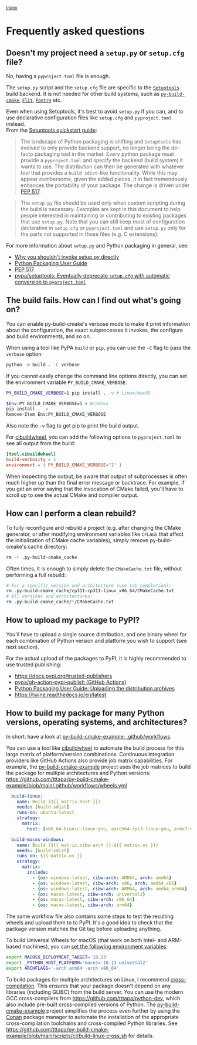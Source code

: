 <small>[Index](index.html)</small>

# Frequently asked questions

## Doesn't my project need a `setup.py` or `setup.cfg` file?

No, having a `pyproject.toml` file is enough.

The `setup.py` script and the `setup.cfg` file are specific to the
[`Setuptools`](https://setuptools.pypa.io/)
build backend. It is not needed for other build systems, such as
[`py-build-cmake`](https://github.com/tttapa/py-build-cmake),
[`Flit`](https://flit.pypa.io/en/latest/), [`Poetry`](https://python-poetry.org/)
etc.

Even when using Setuptools, it's best to avoid `setup.py` if you can, and to use
declarative configuration files like `setup.cfg` and `pyproject.toml` instead.  
From the [Setuptools quickstart guide](https://setuptools.pypa.io/en/latest/userguide/quickstart.html):

> The landscape of Python packaging is shifting and `Setuptools` has evolved to
> only provide backend support, no longer being the de-facto packaging tool in
> the market. Every python package must provide a `pyproject.toml` and specify
> the backend (build system) it wants to use. The distribution can then be
> generated with whatever tool that provides a `build sdist`-like functionality.
> While this may appear cumbersome, given the added pieces, it in fact
> tremendously enhances the portability of your package. The change is driven
> under [PEP 517](https://peps.python.org/pep-0517/#build-requirements).

> The `setup.py` file should be used only when custom scripting during the build
> is necessary. Examples are kept in this document to help people interested in
> maintaining or contributing to existing packages that use `setup.py`.
> Note that you can still keep most of configuration declarative in `setup.cfg`
> or `pyproject.toml` and use `setup.py` only for the parts not supported in
> those files (e.g. C extensions).

For more information about `setup.py` and Python packaging in general, see:
 - [Why you shouldn't invoke setup.py directly](https://blog.ganssle.io/articles/2021/10/setup-py-deprecated.html)
 - [Python Packaging User Guide](https://packaging.python.org/en/latest/)
 - [PEP 517](https://peps.python.org/pep-0517)
 - [pypa/setuptools: Eventually deprecate `setup.cfg` with automatic conversion to `pyproject.toml`](https://github.com/pypa/setuptools/issues/3214)

## The build fails. How can I find out what's going on?

You can enable py-build-cmake's verbose mode to make it print information about
the configuration, the exact subprocesses it invokes, the configure and build
environments, and so on.

When using a tool like PyPA `build` or `pip`, you can use the `-C` flag to pass
the `verbose` option:
```sh
python -m build . -C verbose
```

If you cannot easily change the command line options directly, you
can set the environment variable `PY_BUILD_CMAKE_VERBOSE`:
```sh
PY_BUILD_CMAKE_VERBOSE=1 pip install . -v # Linux/macOS
```
```sh
$Env:PY_BUILD_CMAKE_VERBOSE=1 # Windows
pip install . -v
Remove-Item Env:PY_BUILD_CMAKE_VERBOSE
```
Also note the `-v` flag to get pip to print the build output.

For [cibuildwheel](https://github.com/pypa/cibuildwheel), you can add the
following options to `pyproject.toml` to see all output from the build:
```toml
[tool.cibuildwheel]
build-verbosity = 1
environment = { PY_BUILD_CMAKE_VERBOSE="1" }
```

When inspecting the output, be aware that output of subprocesses is often much
higher up than the final error message or backtrace. For example, if you get an
error saying that the invocation of CMake failed, you'll have to scroll up to
see the actual CMake and compiler output.

## How can I perform a clean rebuild?

To fully reconfigure and rebuild a project (e.g. after changing the CMake
generator, or after modifying environment variables like `CFLAGS` that affect
the initialization of CMake cache variables), simply remove py-build-cmake's
cache directory:
```sh
rm -r .py-build-cmake_cache
```
Often times, it is enough to simply delete the `CMakeCache.txt` file, without
performing a full rebuild:
```sh
# For a specific version and architecture (use tab completion):
rm .py-build-cmake_cache/cp311-cp311-linux_x86_64/CMakeCache.txt
# All versions and architectures:
rm .py-build-cmake_cache/*/CMakeCache.txt
```

## How to upload my package to PyPI?

You'll have to upload a single source distribution, and one binary wheel for
each combination of Python version and platform you wish to support
(see next section).

For the actual upload of the packages to PyPI, it is highly recommended to use
trusted publishing:

- https://docs.pypi.org/trusted-publishers
- [pypa/gh-action-pypi-publish (GitHub Actions)](https://github.com/pypa/gh-action-pypi-publish)
- [Python Packaging User Guide: Uploading the distribution archives](https://packaging.python.org/en/latest/tutorials/packaging-projects/#uploading-the-distribution-archives)
- https://twine.readthedocs.io/en/latest

## How to build my package for many Python versions, operating systems, and architectures?

In short: have a look at [py-build-cmake-example: .github/workflows](https://github.com/tttapa/py-build-cmake-example/tree/main/.github/workflows).

You can use a tool like [cibuildwheel](https://github.com/pypa/cibuildwheel) to
automate the build process for this large matrix of platform/version
combinations. Continuous integration providers like GitHub Actions also provide
job matrix capabilities. For example, the [py-build-cmake-example](https://github.com/tttapa/py-build-cmake-example)
project uses the job matrices to build the package for multiple
architectures and Python versions: https://github.com/tttapa/py-build-cmake-example/blob/main/.github/workflows/wheels.yml

```yaml
  build-linux:
    name: Build (${{ matrix.host }})
    needs: [build-sdist]
    runs-on: ubuntu-latest
    strategy:
      matrix:
        host: [x86_64-bionic-linux-gnu, aarch64-rpi3-linux-gnu, armv7-neon-linux-gnueabihf, armv6-rpi-linux-gnueabihf]
```
```yaml
  build-macos-windows:
    name: Build (${{ matrix.cibw-arch }}-${{ matrix.os }})
    needs: [build-sdist]
    runs-on: ${{ matrix.os }}
    strategy:
      matrix:
        include:
          - {os: windows-latest, cibw-arch: AMD64, arch: amd64}
          - {os: windows-latest, cibw-arch: x86, arch: amd64_x86}
          - {os: windows-latest, cibw-arch: ARM64, arch: amd64_arm64}
          - {os: macos-latest, cibw-arch: universal2}
          - {os: macos-latest, cibw-arch: x86_64}
          - {os: macos-latest, cibw-arch: arm64}
```

The same workflow file also contains some steps to test the resulting wheels and
upload them to to PyPI. It's a good idea to check that the package version
matches the Git tag before uploading anything.

To build Universal Wheels for macOS (that work on both Intel- and ARM-based
machines), you can [set the following environment variables](https://github.com/pypa/cibuildwheel/blob/d018570bc4bdc792a1c7ba1e720d118686fa145b/cibuildwheel/macos.py#L250-L252):

```sh
export MACOSX_DEPLOYMENT_TARGET='10.13'
export _PYTHON_HOST_PLATFORM='macosx-10.13-universal2'
export ARCHFLAGS='-arch arm64 -arch x86_64'
```

To build packages for multiple architectures on Linux, I recommend [cross-compilation](./Cross-compilation.html).
This ensures that your package doesn't depend on any libraries (including GLIBC)
from the build server. You can use the modern GCC cross-compilers from
<https://github.com/tttapa/python-dev>, which also include pre-built
cross-compiled versions of Python.
The [py-build-cmake-example](https://github.com/tttapa/py-build-cmake-example) project
simplifies the process even further by using the [Conan](https://conan.io) package manager
to automate the installation of the appropriate cross-compilation toolchains and
cross-compiled Python libraries. See https://github.com/tttapa/py-build-cmake-example/blob/main/scripts/ci/build-linux-cross.sh for details.
